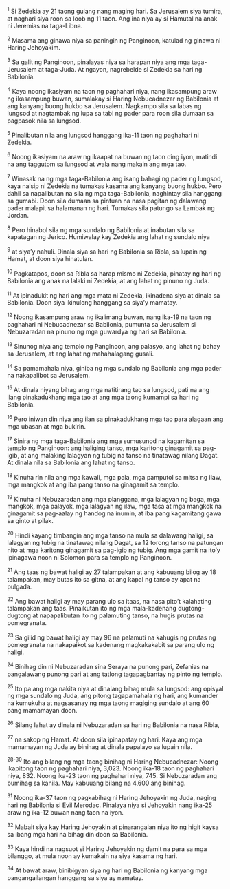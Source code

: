 <sup>1</sup>
Si Zedekia ay 21 taong gulang nang maging hari. Sa Jerusalem siya tumira, at naghari siya roon sa loob ng 11 taon. Ang ina niya ay si Hamutal na anak ni Jeremias na taga-Libna. 

<sup>2</sup>
Masama ang ginawa niya sa paningin ng Panginoon, katulad ng ginawa ni Haring Jehoyakim. 

<sup>3</sup>
Sa galit ng Panginoon, pinalayas niya sa harapan niya ang mga taga-Jerusalem at taga-Juda. At ngayon, nagrebelde si Zedekia sa hari ng Babilonia. 

<sup>4</sup>
Kaya noong ikasiyam na taon ng paghahari niya, nang ikasampung araw ng ikasampung buwan, sumalakay si Haring Nebucadnezar ng Babilonia at ang kanyang buong hukbo sa Jerusalem. Nagkampo sila sa labas ng lungsod at nagtambak ng lupa sa tabi ng pader para roon sila dumaan sa pagpasok nila sa lungsod. 

<sup>5</sup>
Pinalibutan nila ang lungsod hanggang ika-11 taon ng paghahari ni Zedekia. 

<sup>6</sup>
Noong ikasiyam na araw ng ikaapat na buwan ng taon ding iyon, matindi na ang taggutom sa lungsod at wala nang makain ang mga tao. 

<sup>7</sup>
Winasak na ng mga taga-Babilonia ang isang bahagi ng pader ng lungsod, kaya naisip ni Zedekia na tumakas kasama ang kanyang buong hukbo. Pero dahil sa napalibutan na sila ng mga taga-Babilonia, naghintay sila hanggang sa gumabi. Doon sila dumaan sa pintuan na nasa pagitan ng dalawang pader malapit sa halamanan ng hari. Tumakas sila patungo sa Lambak ng Jordan. 

<sup>8</sup>
Pero hinabol sila ng mga sundalo ng Babilonia at inabutan sila sa kapatagan ng Jerico. Humiwalay kay Zedekia ang lahat ng sundalo niya 

<sup>9</sup>
at siyaʼy nahuli. Dinala siya sa hari ng Babilonia sa Ribla, sa lupain ng Hamat, at doon siya hinatulan. 

<sup>10</sup>
Pagkatapos, doon sa Ribla sa harap mismo ni Zedekia, pinatay ng hari ng Babilonia ang anak na lalaki ni Zedekia, at ang lahat ng pinuno ng Juda. 

<sup>11</sup>
At ipinadukit ng hari ang mga mata ni Zedekia, ikinadena siya at dinala sa Babilonia. Doon siya ikinulong hanggang sa siyaʼy mamatay. 

<sup>12</sup>
Noong ikasampung araw ng ikalimang buwan, nang ika-19 na taon ng paghahari ni Nebucadnezar sa Babilonia, pumunta sa Jerusalem si Nebuzaradan na pinuno ng mga guwardya ng hari sa Babilonia. 

<sup>13</sup>
Sinunog niya ang templo ng Panginoon, ang palasyo, ang lahat ng bahay sa Jerusalem, at ang lahat ng mahahalagang gusali. 

<sup>14</sup>
Sa pamamahala niya, giniba ng mga sundalo ng Babilonia ang mga pader na nakapalibot sa Jerusalem. 

<sup>15</sup>
At dinala niyang bihag ang mga natitirang tao sa lungsod, pati na ang ilang pinakadukhang mga tao at ang mga taong kumampi sa hari ng Babilonia. 

<sup>16</sup>
Pero iniwan din niya ang ilan sa pinakadukhang mga tao para alagaan ang mga ubasan at mga bukirin. 

<sup>17</sup>
Sinira ng mga taga-Babilonia ang mga sumusunod na kagamitan sa templo ng Panginoon: ang haliging tanso, mga karitong ginagamit sa pag-igib, at ang malaking lalagyan ng tubig na tanso na tinatawag nilang Dagat. At dinala nila sa Babilonia ang lahat ng tanso. 

<sup>18</sup>
Kinuha rin nila ang mga kawali, mga pala, mga pamputol sa mitsa ng ilaw, mga mangkok at ang iba pang tanso na ginagamit sa templo. 

<sup>19</sup>
Kinuha ni Nebuzaradan ang mga planggana, mga lalagyan ng baga, mga mangkok, mga palayok, mga lalagyan ng ilaw, mga tasa at mga mangkok na ginagamit sa pag-aalay ng handog na inumin, at iba pang kagamitang gawa sa ginto at pilak. 

<sup>20</sup>
Hindi kayang timbangin ang mga tanso na mula sa dalawang haligi, sa lalagyan ng tubig na tinatawag nilang Dagat, sa 12 torong tanso na patungan nito at mga karitong ginagamit sa pag-igib ng tubig. Ang mga gamit na itoʼy ipinagawa noon ni Solomon para sa templo ng Panginoon. 

<sup>21</sup>
Ang taas ng bawat haligi ay 27 talampakan at ang kabuuang bilog ay 18 talampakan, may butas ito sa gitna, at ang kapal ng tanso ay apat na pulgada. 

<sup>22</sup>
Ang bawat haligi ay may parang ulo sa itaas, na nasa pitoʼt kalahating talampakan ang taas. Pinaikutan ito ng mga mala-kadenang dugtong-dugtong at napapalibutan ito ng palamuting tanso, na hugis prutas na pomegranata. 

<sup>23</sup>
Sa gilid ng bawat haligi ay may 96 na palamuti na kahugis ng prutas ng pomegranata na nakapaikot sa kadenang magkakakabit sa parang ulo ng haligi. 

<sup>24</sup>
Binihag din ni Nebuzaradan sina Seraya na punong pari, Zefanias na pangalawang punong pari at ang tatlong tagapagbantay ng pinto ng templo. 

<sup>25</sup>
Ito pa ang mga nakita niya at dinalang bihag mula sa lungsod: ang opisyal ng mga sundalo ng Juda, ang pitong tagapamahala ng hari, ang kumander na kumukuha at nagsasanay ng mga taong magiging sundalo at ang 60 pang mamamayan doon. 

<sup>26</sup>
Silang lahat ay dinala ni Nebuzaradan sa hari ng Babilonia na nasa Ribla, 

<sup>27</sup>
na sakop ng Hamat. At doon sila ipinapatay ng hari. Kaya ang mga mamamayan ng Juda ay binihag at dinala papalayo sa lupain nila.

<sup>28-30</sup>
Ito ang bilang ng mga taong binihag ni Haring Nebucadnezar: Noong ikapitong taon ng paghahari niya, 3,023. Noong ika-18 taon ng paghahari niya, 832. Noong ika-23 taon ng paghahari niya, 745. Si Nebuzaradan ang bumihag sa kanila. May kabuuang bilang na 4,600 ang binihag.

<sup>31</sup>
Noong ika-37 taon ng pagkabihag ni Haring Jehoyakin ng Juda, naging hari ng Babilonia si Evil Merodac. Pinalaya niya si Jehoyakin nang ika-25 araw ng ika-12 buwan nang taon na iyon. 

<sup>32</sup>
Mabait siya kay Haring Jehoyakin at pinarangalan niya ito ng higit kaysa sa ibang mga hari na bihag din doon sa Babilonia. 

<sup>33</sup>
Kaya hindi na nagsuot si Haring Jehoyakin ng damit na para sa mga bilanggo, at mula noon ay kumakain na siya kasama ng hari. 

<sup>34</sup>
At bawat araw, binibigyan siya ng hari ng Babilonia ng kanyang mga pangangailangan hanggang sa siya ay namatay.